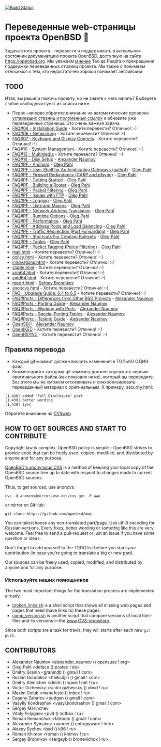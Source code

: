 [![Build Status](https://travis-ci.org/openbsd-ru/openbsd-ru.github.io.svg?branch=master)](https://travis-ci.org/openbsd-ru/openbsd-ru.github.io)

# Переведенные web-страницы проекта OpenBSD :blowfish:

Задача этого проекта - перевести и поддерживать в актуальном состоянии
докуменатцию проекта OpenBSD, доступную на сайте https://openbsd.org.
Мы уважаем
[мнение](https://marc.info/?l=openbsd-cvs&m=139637003025491&w=2)
Тео де Раадта о прекращении поддержки переведенных страниц проекта.
Мы также с понимаем относимся к тем, кто недостаточно хорошо понимает
английский.


## TODO
Итак, вы решили помочь проекту, но не знаете с чего начать? Выберете
любой свободный пункт из списка ниже.

* Перво-наперво обратите внимание на автоматические проверки
[устаревших страниц и поломанных ссылок](https://travis-ci.org/openbsd-ru/openbsd-ru.github.io)
и обновите уже переведенные страницы. Это очень важная задача.
* [FAQ#04 - Installation Guide](https://www.openbsd.org/faq/faq4.html) - Хотите перевести? Отлично! :-)
* [FAQ#06 - Networking](https://www.openbsd.org/faq/faq6.html) - Хотите перевести? Отлично! :-)
* [FAQ#07 - Keyboard and Display Controls](https://www.openbsd.org/faq/faq7.html) -  Хотите перевести? Отлично! :-)
* [FAQ#10 - System Management](https://www.openbsd.org/faq/faq10.html) -  Хотите перевести? Отлично! :-)
* [FAQ#13 - Multimedia](https://www.openbsd.org/faq/faq13.html) -  Хотите перевести? Отлично! :-)
* [FAQ#14 - Disk Setup](https://www.openbsd.org/faq/faq14.html) - [Alexander Naumov](https://github.com/alexander-naumov)
* [FAQ#PF - Anchors](https://www.openbsd.org/faq/pf/anchors.html) - [Oleg Pahl](https://github.com/oleg-pahl)
* [FAQ#PF - User Shell for Authenticating Gateways (authpf)](https://www.openbsd.org/faq/pf/authpf.html) - [Oleg Pahl](https://github.com/oleg-pahl)
* [FAQ#PF - Firewall Redundancy (CARP and pfsync)](https://www.openbsd.org/faq/pf/carp.html) - [Oleg Pahl](https://github.com/oleg-pahl)
* [FAQ#PF - Getting Started](https://www.openbsd.org/faq/pf/config.html) - [Oleg Pahl](https://github.com/oleg-pahl)
* [FAQ#PF - Building a Router](https://www.openbsd.org/faq/pf/example1.html) - [Oleg Pahl](https://github.com/oleg-pahl)
* [FAQ#PF - Packet Filtering](https://www.openbsd.org/faq/pf/filter.html) - [Oleg Pahl](https://github.com/oleg-pahl)
* [FAQ#PF - Issues with FTP](https://www.openbsd.org/faq/pf/ftp.html) - [Oleg Pahl](https://github.com/oleg-pahl)
* [FAQ#PF - Logging](https://www.openbsd.org/faq/pf/logging.html) - [Oleg Pahl](https://github.com/oleg-pahl)
* [FAQ#PF - Lists and Macros](https://www.openbsd.org/faq/pf/macros.html) - [Oleg Pahl](https://github.com/oleg-pahl)
* [FAQ#PF - Network Address Translation](https://www.openbsd.org/faq/pf/nat.html) - [Oleg Pahl](https://github.com/oleg-pahl)
* [FAQ#PF - Runtime Options](https://www.openbsd.org/faq/pf/options.html) - [Oleg Pahl](https://github.com/oleg-pahl)
* [FAQ#PF - Performance](https://www.openbsd.org/faq/pf/perf.html) - [Oleg Pahl](https://github.com/oleg-pahl)
* [FAQ#PF - Address Pools and Load Balancing](https://www.openbsd.org/faq/pf/pools.html) - [Oleg Pahl](https://github.com/oleg-pahl)
* [FAQ#PF - Traffic Redirection (Port Forwarding)](https://www.openbsd.org/faq/pf/rdr.html) - [Oleg Pahl](https://github.com/oleg-pahl)
* [FAQ#PF - Shortcuts For Creating Rulesets](https://www.openbsd.org/faq/pf/shortcuts.html) - [Oleg Pahl](https://github.com/oleg-pahl)
* [FAQ#PF - Tables](https://www.openbsd.org/faq/pf/tables.html) - [Oleg Pahl](https://github.com/oleg-pahl)
* [FAQ#PF - Packet Tagging (Policy Filtering)](https://www.openbsd.org/faq/pf/tagging.html) - [Oleg Pahl](https://github.com/oleg-pahl)
* [mail.html](https://www.openbsd.org/mail.html) -  Хотите перевести? Отлично! :-)
* [policy.html](https://www.openbsd.org/policy.html) -  Хотите перевести? Отлично! :-)
* [innovations.html](https://www.openbsd.org/innovations.html) -  Хотите перевести? Отлично! :-)
* [stable.html](https://www.openbsd.org/stable.html) -  Хотите перевести? Отлично! :-)
* [arm64.html](https://www.openbsd.org/arm64.html) -  Хотите перевести? Отлично! :-)
* [amd64.html](https://www.openbsd.org/amd64.html) -  Хотите перевести? Отлично! :-)
* [report.html](https://www.openbsd.org/report.html) - [Sergey Bronnikov](https://github.com/ligurio)
* [anoncvs.html](https://www.openbsd.org/anoncvs.html) -  Хотите перевести? Отлично! :-)
* [FAQ - Upgrade Guide: 6.4 to 6.5](https://www.openbsd.org/faq/upgrade65.html) -  Хотите перевести? Отлично! :-)
* [FAQ#Ports - Differences from Other BSD Projects](https://www.openbsd.org/faq/ports/differences.html) - [Alexander Naumov](https://github.com/alexander-naumov)
* [FAQ#Ports - Porting Guide](https://www.openbsd.org/faq/ports/guide.html) - [Alexander Naumov](https://github.com/alexander-naumov)
* [FAQ#Ports - Working with Ports](https://www.openbsd.org/faq/ports/ports.html) - [Alexander Naumov](https://github.com/alexander-naumov)
* [FAQ#Ports - Special Porting Topics](https://www.openbsd.org/faq/ports/specialtopics.html) - [Alexander Naumov](https://github.com/alexander-naumov)
* [FAQ#Ports - Testing Guide](https://www.openbsd.org/faq/ports/testing.html) - [Alexander Naumov](https://github.com/alexander-naumov)
* [OpenSSH](https://www.openssh.com/) - [Alexander Naumov](https://github.com/alexander-naumov)
* [OpenIKED](https://www.openiked.org/) - Хотите перевести? Отлично! :-)
* [OpenRSYNC](https://www.openbsd.org/openrsync/) - Хотите перевести? Отлично! :-)

## Правила перевода

* Каждый git-коммит должен вносить изменения в ТОЛЬКО ОДИН файл.
* Комментарий к каждому git-коммиту должен содержать версию
оригинального файла (как показано ниже), который вы переводите.
Без этого мы не сможем отслеживать и синхронизировать переведенный
материал с оригинальным. К примеру, security.html:

``` 
[1.438] added "Full Disclosure" part
[1.439] better wording
[1.439] sync
``` 
Обратите внимание на [CVSweb](https://cvsweb.openbsd.org/www/)


## HOW TO GET SOURCES AND START TO CONTRIBUTE

Copyright law is complex, OpenBSD policy is simple - OpenBSD strives
to provide code that can be freely used, copied, modified, and
distributed by anyone and for any purpose.

[OpenBSD's anonymous CVS](https://www.openbsd.org/anoncvs.html) is a
method of keeping your local copy of the OpenBSD source tree up to
date with respect to changes made to current OpenBSD sources.

Thus, to get sources, use anoncvs:
```
cvs -d anoncvs@mirror.osn.de:/cvs get -P www
```
or mirror on GitHub:
```
git clone https://github.com/openbsd/www
```
You can take/choose any non-translated part/page. Use utf-8 encoding
for Russian versions. Every fixes, better wording or somethig like
this are very welcome. Feel free to send a pull-request or just an
issue if you have some question or ideas.

Don't forget to add yourself to the TODO list before you start
your contribution (in case you're going to translate a big or new
part).

Our sources can be freely used, copied, modified, and distributed
by anyone and for any purpose.

### Используйте наших помощников
The two most important things for the translation process are
implemented already.

* [broken_links.sh](https://github.com/openbsd-ru/openbsd-ru.github.io/blob/master/broken_links.sh)
is a shell script that shows all missing web pages and pages that
need (have links to) these pages.
* [comp_version.sh](https://github.com/openbsd-ru/openbsd-ru.github.io/blob/master/comp_version.sh)
is another script that compare versions of local html-files and
its versions in the [www CVS-repository](https://cvsweb.openbsd.org/www/).

Since both scripts are a task for travis, they will starts after
each new ```git push```.

## CONTRIBUTORS
* Alexander Naumov <alexander_naumov () opensuse ! org>
* Oleg Pahl <deface () posteo ! de>
* Dmitry Granin <granindb () gmail ! com>
* Ruslan Gundakov <haikudjin () gmail ! com>
* Dmitry Alenichev <dmitri () wave ! net ! ru>
* Victor Gizhevsky <victor.gizhevsky () obsd  ! ru>
* Maxim Golub <manefesto () inbox ! ru>
* Eugeny Zaharov <eudgen () gmail ! com>
* Vasyliy Kondrashev <vasyl.kondrashov () gmail ! com>
* Sergey Marinchev
* Vitaly Polygaev <pvit () hotbox ! ru>
* Roman Romanchuk <fatroom () gmail ! com>
* Alexander Symakov <xander () entropyware ! info>
* Alexey Sychev <bsd () k96 ! ru>
* Roman Khimov <roman () khimov ! ru>
* Sergey Bronnikov <sergeyb () bronevichok ! ru>
